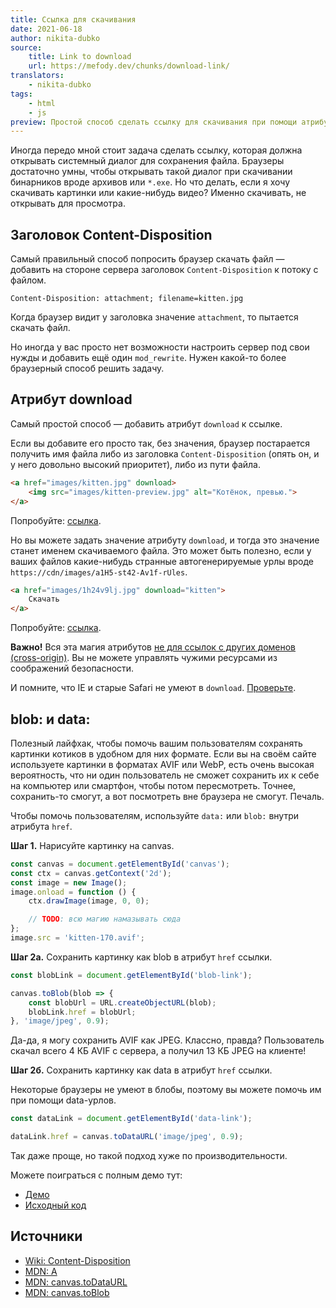 ```yaml
---
title: Ссылка для скачивания
date: 2021-06-18
author: nikita-dubko
source:
    title: Link to download
    url: https://mefody.dev/chunks/download-link/
translators:
    - nikita-dubko
tags:
    - html
    - js
preview: Простой способ сделать ссылку для скачивания при помощи атрибута download.
---
```


Иногда передо мной стоит задача сделать ссылку, которая должна открывать системный диалог для сохранения файла. Браузеры достаточно умны, чтобы открывать такой диалог при скачивании бинарников вроде архивов или `*.exe`. Но что делать, если я хочу скачивать картинки или какие-нибудь видео? Именно скачивать, не открывать для просмотра.

## Заголовок Content-Disposition

Самый правильный способ попросить браузер скачать файл — добавить на стороне сервера заголовок `Content-Disposition` к потоку с файлом.

```
Content-Disposition: attachment; filename=kitten.jpg
```

Когда браузер видит у заголовка значение `attachment`, то пытается скачать файл.

Но иногда у вас просто нет возможности настроить сервер под свои нужды и добавить ещё один `mod_rewrite`. Нужен какой-то более браузерный способ решить задачу.

## Атрибут download

Самый простой способ — добавить атрибут `download` к ссылке.

Если вы добавите его просто так, без значения, браузер постарается получить имя файла либо из заголовка `Content-Disposition` (опять он, и у него довольно высокий приоритет), либо из пути файла.

```html
<a href="images/kitten.jpg" download>
    <img src="images/kitten-preview.jpg" alt="Котёнок, превью.">
</a>
```

Попробуйте: <a href="./demo/kitten-pixel.jpg" download>ссылка</a>.

Но вы можете задать значение атрибуту `download`, и тогда это значение станет именем скачиваемого файла. Это может быть полезно, если у ваших файлов какие-нибудь странные автогенерируемые урлы вроде `https://cdn/images/a1H5-st42-Av1f-rUles`.

```html
<a href="images/1h24v9lj.jpg" download="kitten">
    Скачать
</a>
```

Попробуйте: <a href="./demo/kitten-pixel.jpg" download="i-am-tiny">ссылка</a>.

**Важно!** Вся эта магия атрибутов [не для ссылок с других доменов (cross-origin)](https://www.chromestatus.com/feature/4969697975992320). Вы не можете управлять чужими ресурсами из соображений безопасности.

И помните, что IE и старые Safari не умеют в `download`. [Проверьте](https://caniuse.com/download).

## blob: и data:

Полезный лайфхак, чтобы помочь вашим пользователям сохранять картинки котиков в удобном для них формате. Если вы на своём сайте используете картинки в форматах AVIF или WebP, есть очень высокая вероятность, что ни один пользователь не сможет сохранить их к себе на компьютер или смартфон, чтобы потом пересмотреть. Точнее, сохранить-то смогут, а вот посмотреть вне браузера не смогут. Печаль.

Чтобы помочь пользователям, используйте `data:` или `blob:` внутри атрибута `href`.

**Шаг 1.** Нарисуйте картинку на canvas.

```js
const canvas = document.getElementById('canvas');
const ctx = canvas.getContext('2d');
const image = new Image();
image.onload = function () {
    ctx.drawImage(image, 0, 0);

    // TODO: всю магию намазывать сюда
};
image.src = 'kitten-170.avif';
```

**Шаг 2а.** Сохранить картинку как blob в атрибут `href` ссылки.

```js
const blobLink = document.getElementById('blob-link');

canvas.toBlob(blob => {
    const blobUrl = URL.createObjectURL(blob);
    blobLink.href = blobUrl;
}, 'image/jpeg', 0.9);
```

Да-да, я могу сохранить AVIF как JPEG. Классно, правда? Пользователь скачал всего 4 КБ AVIF с сервера, а получил 13 КБ JPEG на клиенте!

**Шаг 2б.** Сохранить картинку как data в атрибут `href` ссылки.

Некоторые браузеры не умеют в блобы, поэтому вы можете помочь им при помощи data-урлов.

```js
const dataLink = document.getElementById('data-link');

dataLink.href = canvas.toDataURL('image/jpeg', 0.9);
```

Так даже проще, но такой подход хуже по производительности.

Можете поиграться с полным демо тут:
- [Демо](https://mefody.dev/chunks/download-link/demo/index.html)
- [Исходный код](https://github.com/MeFoDy/mefody.dev/blob/main/src/chunks/download-link/demo/index.html)

## Источники

- [Wiki: Content-Disposition](https://en.wikipedia.org/wiki/MIME#Content-Disposition)
- [MDN: A](https://developer.mozilla.org/en-US/docs/Web/HTML/Element/A)
- [MDN: canvas.toDataURL](https://developer.mozilla.org/en-US/docs/Web/API/HTMLCanvasElement/toDataURL)
- [MDN: canvas.toBlob](https://developer.mozilla.org/en-US/docs/Web/API/HTMLCanvasElement/toBlob)
